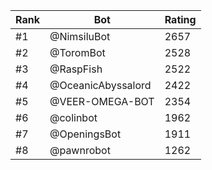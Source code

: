 Rank|Bot|Rating
---|---|---
#1|@NimsiluBot|2657
#2|@ToromBot|2528
#3|@RaspFish|2522
#4|@OceanicAbyssalord|2422
#5|@VEER-OMEGA-BOT|2354
#6|@colinbot|1962
#7|@OpeningsBot|1911
#8|@pawnrobot|1262
